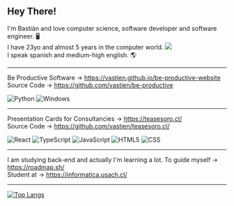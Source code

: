 ## Hey There!

I'm Bastián and love computer science, software developer and software engineer. 🖥️           
I have 23yo and almost 5 years in the computer world.      ![](https://visitor-badge.laobi.icu/badge?page_id=vastien.vastien)                               
I speak spanish and medium-high english. 🌎



___________________________________________________________________________________________________________________________________________________________


  Be Productive Software → https://vastien.github.io/be-productive-website                           
  Source Code → https://github.com/vastien/be-productive
  
  ![Python](https://img.shields.io/badge/python-3670A0?style=for-the-badge&logo=python&logoColor=ffdd54) ![Windows](https://img.shields.io/badge/Windows-0078D6?style=for-the-badge&logo=windows&logoColor=white)
  
_________________________________________________________________________________________________________________________________________________________


  Presentation Cards for Consultancies → https://teasesoro.cl/                               
  Source Code → https://github.com/vastien/teasesoro.cl/
  
  
  ![React](https://img.shields.io/badge/React-20232A?style=for-the-badge&logo=react&logoColor=61DAFB) ![TypeScript](https://img.shields.io/badge/TypeScript-007ACC?style=for-the-badge&logo=typescript&logoColor=white) ![JavaScript](https://img.shields.io/badge/JavaScript-F7DF1E?style=for-the-badge&logo=javascript&logoColor=black) ![HTML5](https://img.shields.io/badge/HTML5-E34F26?style=for-the-badge&logo=html5&logoColor=white) ![CSS](https://img.shields.io/badge/CSS3-1572B6?style=for-the-badge&logo=css3&logoColor=white) 

        
_________________________________________________________________________________________________________________________________________________________

I am studying back-end and actually I'm learning a lot. 
To guide myself → https://roadmap.sh/                                                                                                                                                                                                                                                                                                                     
Student at → https://informatica.usach.cl/ 

___________________________________________________________________________________________________________________________________________________________

[![Top Langs](https://github-readme-stats.vercel.app/api/top-langs/?username=vastien)](https://github.com/anuraghazra/github-readme-stats)


